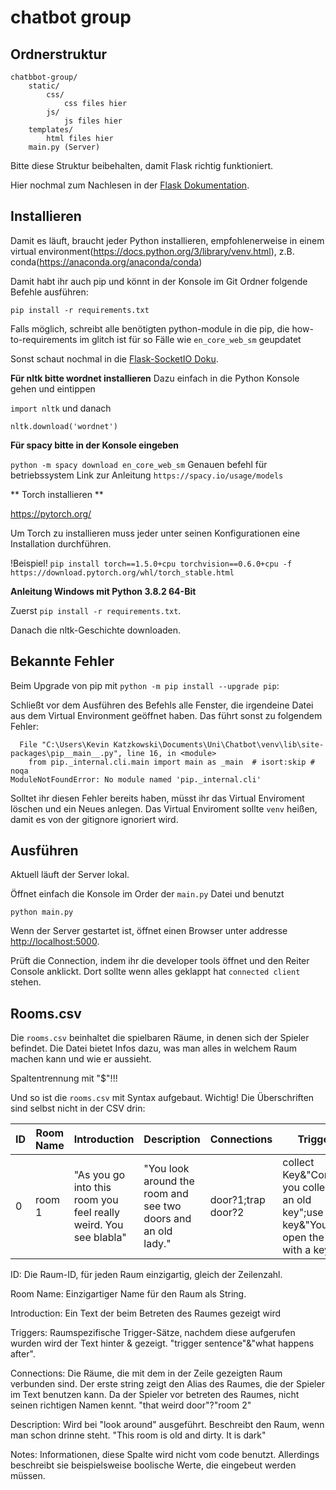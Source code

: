 # chatbot group

## Ordnerstruktur

```
chatbbot-group/
	static/
		css/
			css files hier
        js/
			js files hier
	templates/
		html files hier
	main.py (Server)
```

Bitte diese Struktur beibehalten, damit Flask richtig funktioniert.

Hier nochmal zum Nachlesen in der [Flask Dokumentation](https://exploreflask.com/en/latest/organizing.html).

## Installieren

Damit es läuft, braucht jeder Python installieren, empfohlenerweise in einem virtual environment(https://docs.python.org/3/library/venv.html), z.B. conda(https://anaconda.org/anaconda/conda)

Damit habt ihr auch pip und könnt in der Konsole im Git Ordner folgende Befehle ausführen:

`pip install -r requirements.txt`

Falls möglich, schreibt alle benötigten python-module in die pip, die how-to-requirements im glitch ist für so Fälle wie `en_core_web_sm` geupdatet

Sonst schaut nochmal in die [Flask-SocketIO Doku](https://flask-socketio.readthedocs.io/en/latest/).

**Für nltk bitte wordnet installieren**
Dazu einfach in die Python Konsole gehen und eintippen

`import nltk` und danach

`nltk.download('wordnet')`

**Für spacy bitte in der Konsole eingeben**

`python -m spacy download en_core_web_sm`
Genauen befehl für betriebssystem
Link zur Anleitung `https://spacy.io/usage/models`

** Torch installieren **

https://pytorch.org/

Um Torch zu installieren muss jeder unter seinen Konfigurationen eine Installation
durchführen.

!Beispiel!
`pip install torch==1.5.0+cpu torchvision==0.6.0+cpu -f https://download.pytorch.org/whl/torch_stable.html`

**Anleitung Windows mit Python 3.8.2 64-Bit**

Zuerst `pip install -r requirements.txt`.

Danach die nltk-Geschichte downloaden.

## Bekannte Fehler

Beim Upgrade von pip mit `python -m pip install --upgrade pip`:

Schließt vor dem Ausführen des Befehls alle Fenster, die irgendeine Datei aus dem Virtual Environment geöffnet haben. Das führt sonst zu folgendem Fehler:

```
  File "C:\Users\Kevin Katzkowski\Documents\Uni\Chatbot\venv\lib\site-packages\pip__main__.py", line 16, in <module>
    from pip._internal.cli.main import main as _main  # isort:skip # noqa
ModuleNotFoundError: No module named 'pip._internal.cli'
```

Solltet ihr diesen Fehler bereits haben, müsst ihr das Virtual Enviroment löschen und ein Neues anlegen. Das Virtual Enviroment sollte `venv` heißen, damit es von der gitignore ignoriert wird.

## Ausführen

Aktuell läuft der Server lokal.

Öffnet einfach die Konsole im Order der `main.py` Datei und benutzt

`python main.py`

Wenn der Server gestartet ist, öffnet einen Browser unter addresse [http://localhost:5000](http://localhost:5000).

Prüft die Connection, indem ihr die developer tools öffnet und den Reiter Console anklickt. Dort sollte wenn alles geklappt hat `connected client` stehen.

## Rooms.csv

Die `rooms.csv` beinhaltet die spielbaren Räume, in denen sich der Spieler befindet. Die Datei bietet Infos dazu, was man alles in welchem Raum machen kann und wie er aussieht.

Spaltentrennung mit "\$"!!!

Und so ist die `rooms.csv` mit Syntax aufgebaut. Wichtig! Die Überschriften sind selbst nicht in der CSV drin:

| ID  | Room Name | Introduction                                                     | Description                                                   | Connections        | Triggers                                                                               |
| --- | --------- | ---------------------------------------------------------------- | ------------------------------------------------------------- | ------------------ | -------------------------------------------------------------------------------------- |
| 0   | room 1    | "As you go into this room you feel really weird. You see blabla" | "You look around the room and see two doors and an old lady." | door?1;trap door?2 | collect Key&"Congrats you collected an old key";use key&"You open the door with a key" |

ID: Die Raum-ID, für jeden Raum einzigartig, gleich der Zeilenzahl.

Room Name: Einzigartiger Name für den Raum als String.

Introduction: Ein Text der beim Betreten des Raumes gezeigt wird

Triggers: Raumspezifische Trigger-Sätze, nachdem diese aufgerufen wurden wird der Text hinter & gezeigt. "trigger sentence"&"what happens after".

Connections: Die Räume, die mit dem in der Zeile gezeigten Raum verbunden sind. Der erste string zeigt den Alias des Raumes, die der Spieler im Text benutzen kann. Da der Spieler vor betreten des Raumes, nicht seinen richtigen Namen kennt. "that weird door"?"room 2"

Description: Wird bei "look around" ausgeführt. Beschreibt den Raum, wenn man schon drinne steht. "This room is old and dirty. It is dark"

Notes: Informationen, diese Spalte wird nicht vom code benutzt. Allerdings beschreibt sie beispielsweise boolische Werte, die eingebeut werden müssen.
